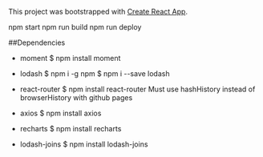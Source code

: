 This project was bootstrapped with [Create React App](https://github.com/facebookincubator/create-react-app).

npm start
npm run build
npm run deploy

##Dependencies
- moment
$ npm install moment

- lodash
$ npm i -g npm
$ npm i --save lodash

- react-router
$ npm install react-router
Must use hashHistory instead of browserHistory with github pages

- axios
$ npm install axios

- recharts
$ npm install recharts

- lodash-joins
$ npm install lodash-joins

